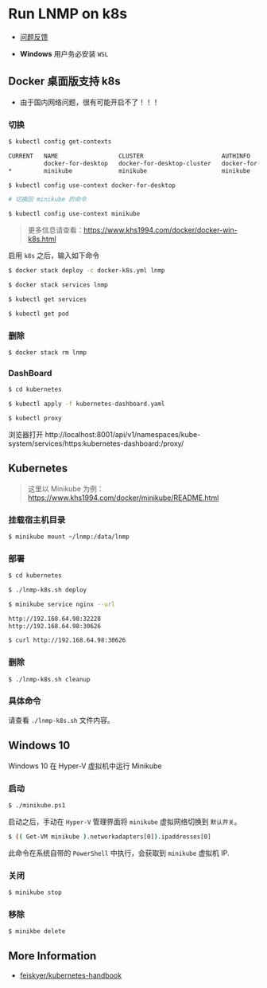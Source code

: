# Run LNMP on k8s

* [问题反馈](https://github.com/khs1994-docker/lnmp/issues/122)

* **Windows** 用户务必安装 `WSL`

## Docker 桌面版支持 k8s

* 由于国内网络问题，很有可能开启不了！！！

### 切换

```bash
$ kubectl config get-contexts

CURRENT   NAME                 CLUSTER                      AUTHINFO             NAMESPACE
          docker-for-desktop   docker-for-desktop-cluster   docker-for-desktop
*         minikube             minikube                     minikube

$ kubectl config use-context docker-for-desktop

# 切换回 minikube 的命令

$ kubectl config use-context minikube
```

>更多信息请查看：https://www.khs1994.com/docker/docker-win-k8s.html

启用 `k8s` 之后，输入如下命令

```bash
$ docker stack deploy -c docker-k8s.yml lnmp

$ docker stack services lnmp

$ kubectl get services

$ kubectl get pod
```

### 删除

```bash
$ docker stack rm lnmp
```

### DashBoard

```bash
$ cd kubernetes

$ kubectl apply -f kubernetes-dashboard.yaml

$ kubectl proxy
```

浏览器打开 http://localhost:8001/api/v1/namespaces/kube-system/services/https:kubernetes-dashboard:/proxy/

## Kubernetes

> 这里以 Minikube 为例：https://www.khs1994.com/docker/minikube/README.html

### 挂载宿主机目录

```bash
$ minikube mount ~/lnmp:/data/lnmp
```

### 部署

```bash
$ cd kubernetes

$ ./lnmp-k8s.sh deploy

$ minikube service nginx --url

http://192.168.64.98:32228
http://192.168.64.98:30626

$ curl http://192.168.64.98:30626
```

### 删除

```bash
$ ./lnmp-k8s.sh cleanup
```

### 具体命令

请查看 `./lnmp-k8s.sh` 文件内容。

## Windows 10

Windows 10 在 Hyper-V 虚拟机中运行 Minikube

### 启动

```bash
$ ./minikube.ps1
```

启动之后，手动在 `Hyper-V` 管理界面将 `minikube` 虚拟网络切换到 `默认开关`。

```bash
$ (( Get-VM minikube ).networkadapters[0]).ipaddresses[0]
```

此命令在系统自带的 `PowerShell` 中执行，会获取到 `minikube` 虚拟机 IP.

### 关闭

```bash
$ minikube stop
```

### 移除

```bash
$ minikbe delete
```

## More Information

* [feiskyer/kubernetes-handbook](https://github.com/feiskyer/kubernetes-handbook)

